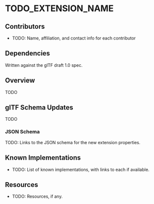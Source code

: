 # TODO_EXTENSION_NAME 

## Contributors

* TODO: Name, affiliation, and contact info for each contributor

## Dependencies

Written against the glTF draft 1.0 spec.

## Overview

TODO

## glTF Schema Updates

TODO

### JSON Schema

TODO: Links to the JSON schema for the new extension properties.

## Known Implementations

* TODO: List of known implementations, with links to each if available.

## Resources

* TODO: Resources, if any.
